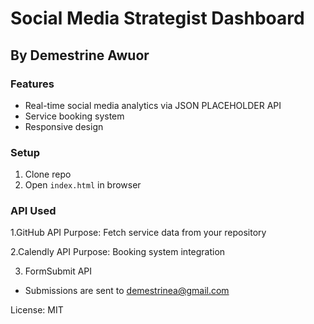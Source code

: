 # Social Media Strategist Dashboard
## By Demestrine Awuor

### Features
- Real-time social media analytics via JSON PLACEHOLDER API
- Service booking system
- Responsive design

### Setup
1. Clone repo
2. Open `index.html` in browser


### API Used
1.GitHub API
Purpose: Fetch service data from your repository

2.Calendly API
Purpose: Booking system integration

3. FormSubmit API
- Submissions are sent to demestrinea@gmail.com


License: MIT
